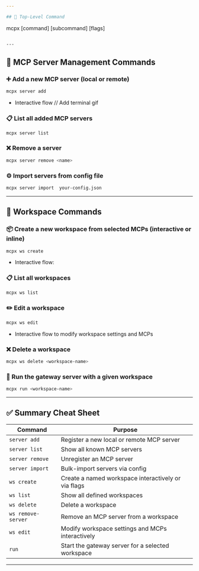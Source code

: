 ```yaml
---

## 🧭 Top-Level Command

```
mcpx [command] [subcommand] [flags]
```

---
```


## 🔧 **MCP Server Management Commands**

### ➕ Add a new MCP server (local or remote)

```bash
mcpx server add
```

- Interactive flow
  // Add terminal gif

### 📋 List all added MCP servers

```bash
mcpx server list
```

### ❌ Remove a server

```bash
mcpx server remove <name>
```

### ⚙️ Import servers from config file

```bash
mcpx server import  your-config.json
```

---

## 🧪 **Workspace Commands**

### 📦 Create a new workspace from selected MCPs (interactive or inline)

```bash
mcpx ws create
```

- Interactive flow:

### 📋 List all workspaces

```bash
mcpx ws list
```

### ✏️ Edit a workspace

```bash
mcpx ws edit
```

- Interactive flow to modify workspace settings and MCPs

### ❌ Delete a workspace

```bash
mcpx ws delete <workspace-name>
```

### 🚀 Run the gateway server with a given workspace

```bash
mcpx run <workspace-name>
```

---

## ✅ Summary Cheat Sheet

| Command            | Purpose                                             |
| ------------------ | --------------------------------------------------- |
| `server add`       | Register a new local or remote MCP server           |
| `server list`      | Show all known MCP servers                          |
| `server remove`    | Unregister an MCP server                            |
| `server import`    | Bulk-import servers via config                      |
| `ws create`        | Create a named workspace interactively or via flags |
| `ws list`          | Show all defined workspaces                         |
| `ws delete`        | Delete a workspace                                  |
| `ws remove-server` | Remove an MCP server from a workspace               |
| `ws edit`          | Modify workspace settings and MCPs interactively    |
| `run`              | Start the gateway server for a selected workspace   |

---
